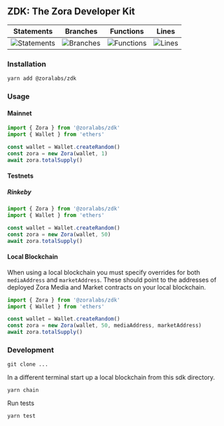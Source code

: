 ## ZDK: The Zora Developer Kit

| Statements                  | Branches                | Functions                 | Lines             |
| --------------------------- | ----------------------- | ------------------------- | ----------------- |
| ![Statements](https://img.shields.io/badge/Coverage-73.3%25-red.svg) | ![Branches](https://img.shields.io/badge/Coverage-84.62%25-yellow.svg) | ![Functions](https://img.shields.io/badge/Coverage-62.75%25-red.svg) | ![Lines](https://img.shields.io/badge/Coverage-73.3%25-red.svg) |

### Installation

```bash
yarn add @zoralabs/zdk
```

### Usage

#### Mainnet

```javascript
import { Zora } from '@zoralabs/zdk'
import { Wallet } from 'ethers'

const wallet = Wallet.createRandom()
const zora = new Zora(wallet, 1)
await zora.totalSupply()
```

#### Testnets

##### Rinkeby

```javascript
import { Zora } from '@zoralabs/zdk'
import { Wallet } from 'ethers'

const wallet = Wallet.createRandom()
const zora = new Zora(wallet, 50)
await zora.totalSupply()
```

#### Local Blockchain

When using a local blockchain you must specify overrides for both `mediaAddress` and `marketAddress`.
These should point to the addresses of deployed Zora Media and Market contracts on your local blockchain.

```javascript
import { Zora } from '@zoralabs/zdk'
import { Wallet } from 'ethers'

const wallet = Wallet.createRandom()
const zora = new Zora(wallet, 50, mediaAddress, marketAddress)
await zora.totalSupply()
```

### Development

`git clone ...`

In a different terminal start up a local blockchain from this sdk directory.

`yarn chain`

Run tests

`yarn test`
